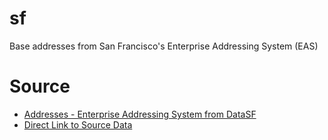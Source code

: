 # sf
Base addresses from San Francisco's Enterprise Addressing System (EAS)

# Source
- [Addresses - Enterprise Addressing System from DataSF](https://data.sfgov.org/Geographic-Locations-and-Boundaries/Addresses-Enterprise-Addressing-System/3mea-di5p)
- [Direct Link to Source Data](https://data.sfgov.org/api/views/3mea-di5p/rows.csv?date=20231114&accessType=DOWNLOAD)
